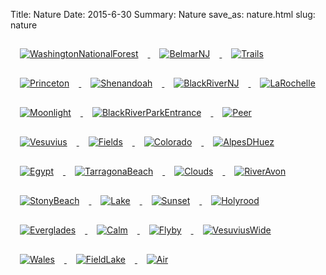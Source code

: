 Title: Nature
Date: 2015-6-30
Summary: Nature
save_as: nature.html
slug: nature

<a href="images/portfolio/Nature/00_WashingtonNationalForest.jpg" class="swipebox" title="WashingtonNationalForest">
	<img src="images/portfolio/Nature/thumb_00_WashingtonNationalForest.jpg" alt="WashingtonNationalForest" style="padding: 15px;"/>
</a>

<a href="images/portfolio/Nature/01_BelmarNJ.jpg" class="swipebox" title="BelmarNJ">
	<img src="images/portfolio/Nature/thumb_01_BelmarNJ.jpg" alt="BelmarNJ" style="padding: 15px;"/>
</a>

<a href="images/portfolio/Nature/02_Trails.jpg" class="swipebox" title="Trails">
	<img src="images/portfolio/Nature/thumb_02_Trails.jpg" alt="Trails" style="padding: 15px;"/>
</a>

<a href="images/portfolio/Nature/03_Princeton.jpg" class="swipebox" title="Princeton">
	<img src="images/portfolio/Nature/thumb_03_Princeton.jpg" alt="Princeton" style="padding: 15px;"/>
</a>

<a href="images/portfolio/Nature/03_Shenandoah.jpg" class="swipebox" title="Shenandoah">
	<img src="images/portfolio/Nature/thumb_03_Shenandoah.jpg" alt="Shenandoah" style="padding: 15px;"/>
</a>

<a href="images/portfolio/Nature/04_BlackRiverNJ.jpg" class="swipebox" title="BlackRiverNJ">
	<img src="images/portfolio/Nature/thumb_04_BlackRiverNJ.jpg" alt="BlackRiverNJ" style="padding: 15px;"/>
</a>

<a href="images/portfolio/Nature/05_LaRochelle.jpg" class="swipebox" title="LaRochelle">
	<img src="images/portfolio/Nature/thumb_05_LaRochelle.jpg" alt="LaRochelle" style="padding: 15px;"/>
</a>

<a href="images/portfolio/Nature/06_Moonlight.jpg" class="swipebox" title="Moonlight">
	<img src="images/portfolio/Nature/thumb_06_Moonlight.jpg" alt="Moonlight" style="padding: 15px;"/>
</a>

<a href="images/portfolio/Nature/07_BlackRiverParkEntrance.jpg" class="swipebox" title="BlackRiverParkEntrance">
	<img src="images/portfolio/Nature/thumb_07_BlackRiverParkEntrance.jpg" alt="BlackRiverParkEntrance" style="padding: 15px;"/>
</a>

<a href="images/portfolio/Nature/08_Peer.jpg" class="swipebox" title="Peer">
	<img src="images/portfolio/Nature/thumb_08_Peer.jpg" alt="Peer" style="padding: 15px;"/>
</a>

<a href="images/portfolio/Nature/09_Vesuvius.jpg" class="swipebox" title="Vesuvius">
	<img src="images/portfolio/Nature/thumb_09_Vesuvius.jpg" alt="Vesuvius" style="padding: 15px;"/>
</a>

<a href="images/portfolio/Nature/10_Fields.jpg" class="swipebox" title="Fields">
	<img src="images/portfolio/Nature/thumb_10_Fields.jpg" alt="Fields" style="padding: 15px;"/>
</a>

<a href="images/portfolio/Nature/11_Colorado.jpg" class="swipebox" title="Colorado">
	<img src="images/portfolio/Nature/thumb_11_Colorado.jpg" alt="Colorado" style="padding: 15px;"/>
</a>

<a href="images/portfolio/Nature/12_AlpesDHuez.jpg" class="swipebox" title="AlpesDHuez">
	<img src="images/portfolio/Nature/thumb_12_AlpesDHuez.jpg" alt="AlpesDHuez" style="padding: 15px;"/>
</a>

<a href="images/portfolio/Nature/13_Egypt.jpg" class="swipebox" title="Egypt">
	<img src="images/portfolio/Nature/thumb_13_Egypt.jpg" alt="Egypt" style="padding: 15px;"/>
</a>

<a href="images/portfolio/Nature/14_TarragonaBeach.jpg" class="swipebox" title="TarragonaBeach">
	<img src="images/portfolio/Nature/thumb_14_TarragonaBeach.jpg" alt="TarragonaBeach" style="padding: 15px;"/>
</a>

<a href="images/portfolio/Nature/15_Clouds.jpg" class="swipebox" title="Clouds">
	<img src="images/portfolio/Nature/thumb_15_Clouds.jpg" alt="Clouds" style="padding: 15px;"/>
</a>

<a href="images/portfolio/Nature/16_RiverAvon.jpg" class="swipebox" title="RiverAvon">
	<img src="images/portfolio/Nature/thumb_16_RiverAvon.jpg" alt="RiverAvon" style="padding: 15px;"/>
</a>

<a href="images/portfolio/Nature/17_StonyBeach.jpg" class="swipebox" title="StonyBeach">
	<img src="images/portfolio/Nature/thumb_17_StonyBeach.jpg" alt="StonyBeach" style="padding: 15px;"/>
</a>

<a href="images/portfolio/Nature/18_Lake.jpg" class="swipebox" title="Lake">
	<img src="images/portfolio/Nature/thumb_18_Lake.jpg" alt="Lake" style="padding: 15px;"/>
</a>

<a href="images/portfolio/Nature/19_Sunset.jpg" class="swipebox" title="Sunset">
	<img src="images/portfolio/Nature/thumb_19_Sunset.jpg" alt="Sunset" style="padding: 15px;"/>
</a>

<a href="images/portfolio/Nature/20_Holyrood.jpg" class="swipebox" title="Holyrood">
	<img src="images/portfolio/Nature/thumb_20_Holyrood.jpg" alt="Holyrood" style="padding: 15px;"/>
</a>

<a href="images/portfolio/Nature/21_Everglades.jpg" class="swipebox" title="Everglades">
	<img src="images/portfolio/Nature/thumb_21_Everglades.jpg" alt="Everglades" style="padding: 15px;"/>
</a>

<a href="images/portfolio/Nature/22_Calm.jpg" class="swipebox" title="Calm">
	<img src="images/portfolio/Nature/thumb_22_Calm.jpg" alt="Calm" style="padding: 15px;"/>
</a>

<a href="images/portfolio/Nature/23_Flyby.jpg" class="swipebox" title="Flyby">
	<img src="images/portfolio/Nature/thumb_23_Flyby.jpg" alt="Flyby" style="padding: 15px;"/>
</a>

<a href="images/portfolio/Nature/24_VesuviusWide.jpg" class="swipebox" title="VesuviusWide">
	<img src="images/portfolio/Nature/thumb_24_VesuviusWide.jpg" alt="VesuviusWide" style="padding: 15px;"/>
</a>

<a href="images/portfolio/Nature/25_Wales.jpg" class="swipebox" title="Wales">
	<img src="images/portfolio/Nature/thumb_25_Wales.jpg" alt="Wales" style="padding: 15px;"/>
</a>

<a href="images/portfolio/Nature/26_FieldLake.jpg" class="swipebox" title="FieldLake">
	<img src="images/portfolio/Nature/thumb_26_FieldLake.jpg" alt="FieldLake" style="padding: 15px;"/>
</a>

<a href="images/portfolio/Nature/27_Air.jpg" class="swipebox" title="Air">
	<img src="images/portfolio/Nature/thumb_27_Air.jpg" alt="Air" style="padding: 15px;"/>
</a>



<script type="text/javascript">
	;( function( $ ) {
	$( ".swipebox" ).swipebox();
	} )( jQuery );
</script>

